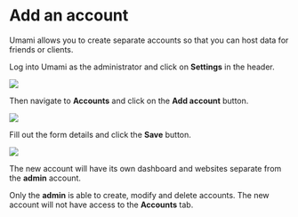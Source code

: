 # Add an account

Umami allows you to create separate accounts so that you can host data for friends or clients.

Log into Umami as the administrator and click on **Settings** in the header.

<img src="/header.png" />

Then navigate to **Accounts** and click on the **Add account** button.

<img src="/add-account.png" />

Fill out the form details and click the **Save** button.

<img src="/add-account-form.png" />

The new account will have its own dashboard and websites separate from the **admin** account.

Only the **admin** is able to create, modify and delete accounts. The new account will not have access
to the **Accounts** tab.
